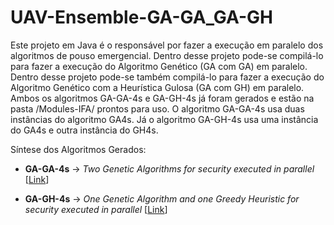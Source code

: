 # UAV-Ensemble-GA-GA_GA-GH

Este projeto em Java é o responsável por fazer a execução em paralelo dos algoritmos de pouso emergencial. 
Dentro desse projeto pode-se compilá-lo para fazer a execução do Algoritmo Genético (GA com GA) em paralelo.
Dentro desse projeto pode-se também compilá-lo para fazer a execução do Algoritmo Genético com a Heurística Gulosa (GA com GH) em paralelo.
Ambos os algoritmos GA-GA-4s e GA-GH-4s já foram gerados e estão na pasta /Modules-IFA/ prontos para uso.
O algoritmo GA-GA-4s usa duas instâncias do algoritmo GA4s. Já o algoritmo GA-GH-4s usa uma instância do GA4s e outra instância do GH4s.

Síntese dos Algoritmos Gerados:

* **GA-GA-4s** -> *Two Genetic Algorithms for security executed in parallel* [[Link](https://ieeexplore.ieee.org/document/8372047/)]

* **GA-GH-4s** -> *One Genetic Algorithm and one Greedy Heuristic for security executed in parallel* [[Link](https://ieeexplore.ieee.org/document/8372047/)]

